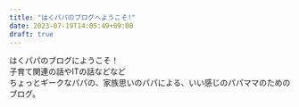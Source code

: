 ```yaml
---
title: "はくパパのブログへようこそ!"
date: 2023-07-19T14:05:49+09:00
draft: true
---
```


はくパパのブログにようこそ！  
子育て関連の話やITの話などなど  
ちょっとギークなパパの、家族思いのパパによる、いい感じのパパママのためのブログ。
